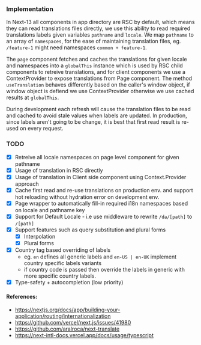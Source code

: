 ### Implementation

In Next-13 all components in app directory are RSC by default, which means they can read translations files directly, we use this ability to read required translations labels given variables `pathname` and `locale`. We map `pathname` to an array of `namespaces`, for the ease of maintaining translation files, eg. `/feature-1` might need namespaces `common + feature-1`.

The `page` component fetches and caches the translations for given locale and namespaces into a `globalThis` instance which is used by RSC child components to retreive translations, and for client components we use a ContextProvider to expose translations from Page component. The method `useTranslation` behaves differently based on the caller's window object, if window object is defiend we use ContextProvider otherwise we use cached results at `globalThis`.

During development each refresh will cause the translation files to be read and cached to avoid stale values when labels are updated. In production, since labels aren't going to be change, it is best that first read result is re-used on every request.

### TODO

- [x] Retreive all locale namespaces on page level component for given pathname
- [x] Usage of translation in RSC directly
- [x] Usage of translation in Client side component using Context.Provider approach
- [x] Cache first read and re-use translations on production env. and support hot reloading without hydration error on development env.
- [x] Page wrapper to automatically fill-in required i18n namespaces based on locale and pathname key
- [x] Support for Default Locale - i.e use middleware to rewrite `/da/[path]` to `/[path]`
- [x] Support features such as query substitution and plural forms
  - [x] Interpolation
  - [x] Plural forms
- [x] Country tag based overriding of labels
  - eg. `en` defines all generic labels and `en-US | en-UK` implement country specific labels variants
  - if country code is passed then override the labels in generic with more specific country labels.
- [x] Type-safety + autocompletion (low priority)

#### References:

- https://nextjs.org/docs/app/building-your-application/routing/internationalization
- https://github.com/vercel/next.js/issues/41980
- https://github.com/aralroca/next-translate
- https://next-intl-docs.vercel.app/docs/usage/typescript
